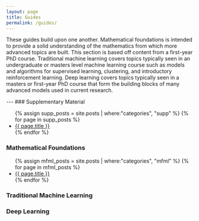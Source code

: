 ```yaml
---
layout: page
title: Guides
permalink: /guides/
---
```


<p>These guides build upon one another. Mathematical foundations is intended to provide a solid understanding of the mathematics from which more advanced topics are built. This section is based off content from a first-year PhD course. Traditional machine learning covers topics typically seen in an undergraduate or masters level machine learning course such as models and algorithms for supervised learning, clustering, and introductory reinforcement learning. Deep learning covers topics typically seen in a masters or first-year PhD course that form the building blocks of many advanced models used in current research.</p>
---
### Supplementary Material
<ul>
{% assign supp_posts = site.posts | where:"categories", "supp" %}
{% for page in supp_posts %}
  <li>
    <a href="{{site.baseurl}}/{{ page.url }}" title="{{ page.title }}">{{ page.title }}</a>
  </li>
{% endfor %}
</ul>

### Mathematical Foundations

<ul>
{% assign mfml_posts = site.posts | where:"categories", "mfml" %}
{% for page in mfml_posts %}
  <li>
    <a href="{{site.baseurl}}/{{ page.url }}" title="{{ page.title }}">{{ page.title }}</a>
  </li>
{% endfor %}
</ul>

### Traditional Machine Learning

### Deep Learning
